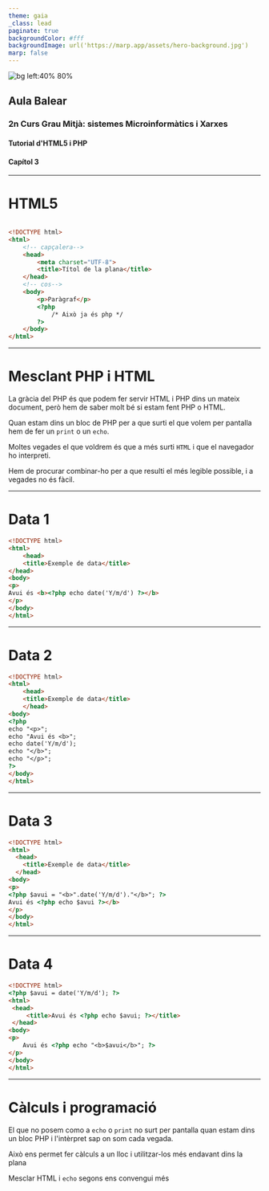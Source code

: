 ```yaml
---
theme: gaia
_class: lead
paginate: true
backgroundColor: #fff
backgroundImage: url('https://marp.app/assets/hero-background.jpg')
marp: false
---
```


![bg left:40% 80%](http://www.aulabalear.org/IMG/siteon0.png)

## Aula Balear
### 2n Curs Grau Mitjà: sistemes Microinformàtics i Xarxes
#### Tutorial d'HTML5 i PHP
#### Capítol 3

---

# HTML5 
```html

<!DOCTYPE html>
<html>
    <!-- capçalera-->
    <head>
        <meta charset="UTF-8">
        <title>Títol de la plana</title>
    </head>
    <!-- cos-->
    <body>
        <p>Paràgraf</p>
        <?php 
            /* Això ja és php */
        ?>
    </body>
</html>

```

---
# Mesclant PHP i HTML

La gràcia del PHP és que podem fer servir HTML i PHP dins un mateix document, però hem de saber molt bé si estam fent PHP o HTML.

Quan estam dins un bloc de PHP per a que surti el que volem per pantalla hem de fer un `print` o un `echo`.

Moltes vegades el que voldrem és que a més surti `HTML` i que el navegador ho interpreti.

Hem de procurar combinar-ho per a que resulti el més legible possible, i a vegades no és fàcil.

---

# Data 1

```html
<!DOCTYPE html>
<html>
    <head>
    <title>Exemple de data</title>
</head>
<body>
<p>
Avui és <b><?php echo date('Y/m/d') ?></b>
</p>
</body>
</html>
```
---

# Data 2

```html
<!DOCTYPE html>
<html>
    <head>
    <title>Exemple de data</title>
    </head>
<body>
<?php 
echo "<p>";
echo "Avui és <b>";
echo date('Y/m/d');
echo "</b>";
echo "</p>";
?>
</body>
</html>
```

---
# Data 3

```html
<!DOCTYPE html>
<html>
  <head>
    <title>Exemple de data</title>
  </head>
<body>
<p>
<?php $avui = "<b>".date('Y/m/d')."</b>"; ?>
Avui és <?php echo $avui ?></b>
</p>
</body>
</html>
```
---

# Data 4

```html
<!DOCTYPE html>
<?php $avui = date('Y/m/d'); ?>
<html>
 <head>
	 <title>Avui és <?php echo $avui; ?></title>
 </head>
<body>
<p>
	Avui és <?php echo "<b>$avui</b>"; ?>
</p>
</body>
</html>
```
---

# Càlculs i programació

El que no posem como a `echo` o `print` no surt per pantalla quan estam dins un bloc PHP i l'intèrpret sap on som cada vegada.

Això ens permet fer càlculs a un lloc i utilitzar-los més endavant dins la plana

Mesclar HTML i `echo` segons ens convengui més
